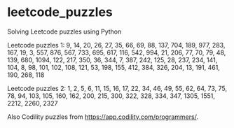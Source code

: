 # leetcode_puzzles
Solving Leetcode puzzles using Python 


Leetcode puzzles 1: 9, 14, 20, 26, 27, 35, 66, 69, 88, 137, 704, 189, 977, 283, 167, 19, 3, 557, 876, 567, 733, 695, 617, 116, 542, 994, 21, 206, 77, 70, 79, 48, 139, 680, 1094, 122, 217, 350, 36, 344, 7, 387, 242, 125, 28, 237, 234, 141, 104, 8, 98, 101, 102, 108, 121, 53, 198, 155, 412, 384, 326, 204, 13, 191, 461, 190, 268, 118

Leetcode puzzles 2: 1, 2, 5, 6, 11, 15, 16, 17, 22, 34, 46, 49, 55, 62, 64, 73, 75, 78, 94, 103, 105, 160, 162, 200, 215, 300, 322, 328, 334, 347, 1305, 1551, 2212, 2260, 2327

Also Codility puzzles from https://app.codility.com/programmers/.
